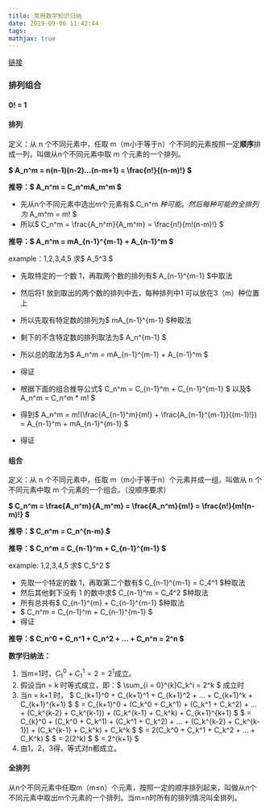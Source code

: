 ```yaml
---
title: 常用数学知识归纳
date: 2019-09-06 11:42:44
tags:
mathjax: true
---
```


[链接](https://www.cnblogs.com/1024th/p/10623541.html)

### 排列组合

#### 0! = 1

#### 排列
定义：从 n 个不同元素中，任取 m（m小于等于n）个不同的元素按照一定**顺序**排成一列，叫做从n个不同元素中取 m 个元素的一个排列。

**$ A_n^m = n(n-1)(n-2)...(n-m+1) = \frac{n!}{(n-m)!} $**

**推导：$ A_n^m = C_n^mA_m^m $**
- 先从n个不同元素中选出m个元素有$ C_n^m $种可能。然后每种可能的全排列为$ A_m^m = m! $
- 所以$ C_n^m = \frac{A_n^m}{A_m^m} = \frac{n!}{m!(n-m)!} $

**推导：$ A_n^m = mA_{n-1}^{m-1} + A_{n-1}^m $**

example：1,2,3,4,5 求$ A_5^3 $
- 先取特定的一个数 1，再取两个数的排列有$ A_{n-1}^{m-1} $中取法
- 然后将1 放到取出的两个数的排列中去，每种排列中1 可以放在3（m）种位置上
- 所以先取有特定数的排列为$ mA_{n-1}^{m-1} $种取法
- 剩下的不含特定数的排列取法为$ A_n^{m-1} $
- 所以总的取法为$ A_n^m = mA_{n-1}^{m-1} + A_{n-1}^m $
- 得证

- 根据下面的组合推导公式$ C_n^m = C_{n-1}^m + C_{n-1}^{m-1} $ 以及$ A_n^m = C_n^m * m! $
- 得到$ A_n^m = m!(\frac{A_{n-1}^m}{m!} + \frac{A_{n-1}^{m-1}}{(m-1)!}) = A_{n-1}^m + mA_{n-1}^{m-1} $
- 得证

#### 组合

定义：从 n 个不同元素中，任取 m（m小于等于n）个元素并成一组，叫做从 n 个不同元素中取 m 个元素的一个组合。（没顺序要求）

**$ C_n^m = \frac{A_n^m}{A_m^m} = \frac{A_n^m}{m!} = \frac{n!}{m!(n-m)!} $**

**推导：$ C_n^m = C_n^{n-m} $**

**推导：$ C_n^m = C_{n-1}^m + C_{n-1}^{m-1} $**

example: 1,2,3,4,5 求$ C_5^2 $
- 先取一个特定的数 1，再取第二个数有$ C_{n-1}^{m-1} = C_4^1 $种取法
- 然后其他剩下没有 1 的数中求$ C_{n-1}^m = C_4^2 $种取法
- 所有总共有$ C_{n-1}^{m} + C_{n-1}^{m-1} $种取法
- $ C_n^m = C_{n-1}^m + C_{n-1}^{m-1} $
- 得证

**推导：$ C_n^0 + C_n^1 + C_n^2 + ... + C_n^n = 2^n $**

**数学归纳法：**
1. 当m=1时，$C_1^0 + C_1^1 = 2 = 2^1$成立。
2. 假设当n = k 时等式成立，即：$ \sum_{i = 0}^{k}C_k^i = 2^k $ 成立时
3. 当n = k+1 时，
$ C_{k+1}^0 + C_{k+1}^1 + C_{k+1}^2 + ... + C_{k+1}^k + C_{k+1}^{k+1} $
$ = C_{k+1}^0 + (C_k^0 + C_k^1) + (C_k^1 + C_k^2) + ... + (C_k^{k-2} + C_k^{k-1}) + (C_k^{k-1} + C_k^k) + C_{k+1}^{k+1} $
$ = C_{k}^0 + (C_k^0 + C_k^1) + (C_k^1 + C_k^2) + ... + (C_k^{k-2} + C_k^{k-1}) + (C_k^{k-1} + C_k^k) + C_k^k $
$ = 2(C_k^0 + C_k^1 + C_k^2 + ... + C_K^k) $
$ = 2(2^k) $
$ = 2^{k+1} $
4. 由1，2，3得，等式对n都成立。

#### 全排列
从n个不同元素中任取m（m≤n）个元素，按照一定的顺序排列起来，叫做从n个不同元素中取出m个元素的一个排列。当m=n时所有的排列情况叫全排列。





